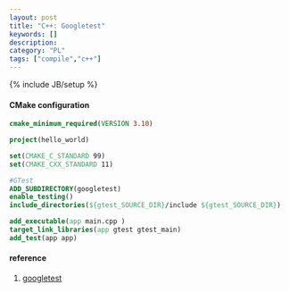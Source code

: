 ```yaml
--- 
layout: post 
title: "C++: Googletest" 
keywords: [] 
description: 
category: "PL"
tags: ["compile","c++"] 
--- 
```

{% include JB/setup %}

#### CMake configuration

```cmake
cmake_minimum_required(VERSION 3.10)

project(hello_world)

set(CMAKE_C_STANDARD 99)
set(CMAKE_CXX_STANDARD 11)

#GTest
ADD_SUBDIRECTORY(googletest)
enable_testing()
include_directories(${gtest_SOURCE_DIR}/include ${gtest_SOURCE_DIR})

add_executable(app main.cpp )
target_link_libraries(app gtest gtest_main)
add_test(app app)
```



#### reference
1. [googletest](https://github.com/google/googletest)
